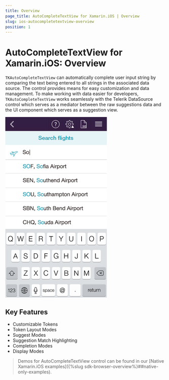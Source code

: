 ```yaml
---
title: Overview
page_title: AutoCompleteTextView for Xamarin.iOS | Overview
slug: ios-autocompletetextview-overview
position: 1
---
```


# AutoCompleteTextView for Xamarin.iOS: Overview

<code>TKAutoCompleteTextView</code> can automatically complete user input string by comparing the text being entered to all strings in the associated data source. The control provides means for easy customization and data management. To make working with data easier for developers, <code>TKAutoCompleteTextView</code> works seamlessly with the Telerik DataSource control which serves as a mediator between the raw suggestions data and the UI component which serves as a suggestion view.

<img src="../images/autocomplete-overview001.png"/>

## Key Features

- Customizable Tokens
- Token Layout Modes
- Suggest Modes
- Suggestion Match Highlighting
- Completion Modes
- Display Modes

> Demos for AutoCompleteTextView control can be found in our [Native Xamarin.iOS examples]({%slug sdk-browser-overview%}##native-only-examples).
